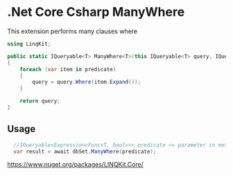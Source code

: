 # .Net Core Csharp ManyWhere

This extension performs many clauses where

```csharp
using LinqKit;

public static IQueryable<T> ManyWhere<T>(this IQueryable<T> query, IQueryable<Expression<Func<T, bool>>> predicate)
{
    foreach (var item in predicate)
    {
        query = query.Where(item.Expand());
    }

    return query;
}
```

## Usage

```csharp
  //IQueryable<Expression<Func<T, bool>>> predicate <= parameter in method
  var result = await dbSet.ManyWhere(predicate);
```


https://www.nuget.org/packages/LINQKit.Core/

